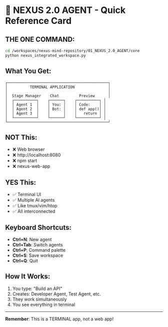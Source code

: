 # 🎯 NEXUS 2.0 AGENT - Quick Reference Card

## THE ONE COMMAND:
```bash
cd /workspaces/nexus-mind-repository/01_NEXUS_2.0_AGENT/core
python nexus_integrated_workspace.py
```

## What You Get:
```
┌─────────────────────────────────────────────┐
│          TERMINAL APPLICATION               │
│                                             │
│  Stage Manager    Chat         Preview      │
│  ┌──────────┐    ┌──────┐    ┌──────────┐ │
│  │ Agent 1  │    │ You: │    │ Code:    │ │
│  │ Agent 2  │    │ Bot: │    │ def app()│ │
│  │ Agent 3  │    │      │    │   return │ │
│  └──────────┘    └──────┘    └──────────┘ │
└─────────────────────────────────────────────┘
```

## NOT This:
- ❌ Web browser
- ❌ http://localhost:8080
- ❌ npm start
- ❌ nexus-web-app

## YES This:
- ✅ Terminal UI
- ✅ Multiple AI agents
- ✅ Like tmux/vim/htop
- ✅ All interconnected

## Keyboard Shortcuts:
- **Ctrl+N**: New agent
- **Ctrl+Tab**: Switch agents
- **Ctrl+P**: Command palette
- **Ctrl+S**: Save workspace
- **Ctrl+Q**: Quit

## How It Works:
1. You type: "Build an API"
2. Creates: Developer Agent, Test Agent, etc.
3. They work simultaneously
4. You see everything in terminal

---
**Remember**: This is a TERMINAL app, not a web app!